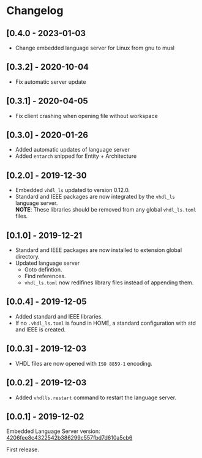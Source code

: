 # Changelog


## [0.4.0 - 2023-01-03

- Change embedded language server for Linux from gnu to musl

## [0.3.2] - 2020-10-04

- Fix automatic server update

## [0.3.1] - 2020-04-05

- Fix client crashing when opening file without workspace

## [0.3.0] - 2020-01-26

- Added automatic updates of language server
- Added `entarch` snipped for Entity + Architecture

## [0.2.0] - 2019-12-30

- Embedded `vhdl_ls` updated to version 0.12.0.
- Standard and IEEE packages are now integrated by the `vhdl_ls` language server.  
**NOTE**: These libraries should be removed from any global `vhdl_ls.toml` files.

## [0.1.0] - 2019-12-21

- Standard and IEEE packages are now installed to extension global directory.
- Updated language server
  - Goto defintion.
  - Find references.
  - `vhdl_ls.toml` now redifines library files instead of appending them.

## [0.0.4] - 2019-12-05

- Added standard and IEEE libraries.
- If no `.vhdl_ls.toml` is found in HOME, a standard configuration with std and IEEE is created.

## [0.0.3] - 2019-12-03

- VHDL files are now opened with `ISO 8859-1` encoding.

## [0.0.2] - 2019-12-03

- Added `vhdlls.restart` command to restart the language server.

## [0.0.1] - 2019-12-02

Embedded Language Server version: [4206fee8c4322542b386299c557fbd7d610a5cb6](https://github.com/kraigher/rust_hdl)

First release.
